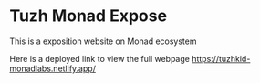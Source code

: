 # Tuzh Monad Expose
This is a exposition website on Monad ecosystem

Here is a deployed link to view the full webpage
https://tuzhkid-monadlabs.netlify.app/

